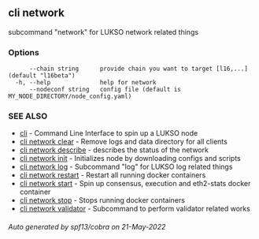 ## cli network

subcommand "network" for LUKSO network related things

### Options

```
      --chain string      provide chain you want to target [l16,...] (default "l16beta")
  -h, --help              help for network
      --nodeconf string   config file (default is MY_NODE_DIRECTORY/node_config.yaml)
```

### SEE ALSO

* [cli](cli.md)	 - Command Line Interface to spin up a LUKSO node
* [cli network clear](cli_network_clear.md)	 - Remove logs and data directory for all clients
* [cli network describe](cli_network_describe.md)	 - describes the status of the network
* [cli network init](cli_network_init.md)	 - Initializes node by downloading configs and scripts
* [cli network log](cli_network_log.md)	 - Subcommand "log" for LUKSO log related things
* [cli network restart](cli_network_restart.md)	 - Restart all running docker containers
* [cli network start](cli_network_start.md)	 - Spin up consensus, execution and eth2-stats docker container
* [cli network stop](cli_network_stop.md)	 - Stops running docker containers
* [cli network validator](cli_network_validator.md)	 - Subcommand to perform validator related works

###### Auto generated by spf13/cobra on 21-May-2022
